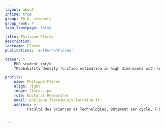 ```yaml
---
layout: about
inline: true
group: Ph.D. students
group_rank: 4
team_frontpage: false

title: Philippe Flores
description: 
lastname: Flores
publications: 'author^=*Flores'

teaser: >
    PhD student <br/>
    "Probability density function estimation in high dimensions with low-rank tensor models: application to immune cells characterization."

profile:
    name: Philippe Flores
    align: right
    image: flores.jpg
    role: Doctoral Researcher
    email: philippe.flores@univ-lorraine.fr
    address: >
          Faculté des Sciences et Technologies, Bâtiment 1er cycle, F-54000 Nancy, Office 425

   
---
```

